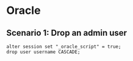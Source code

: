 # Oracle

## Scenario 1: Drop an admin user

``````
alter session set "_oracle_script" = true;
drop user username CASCADE;
``````